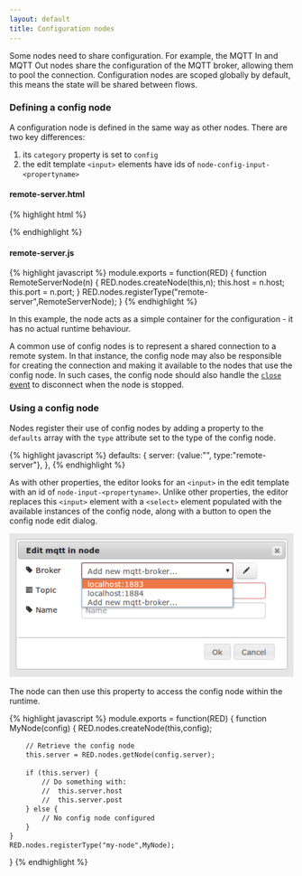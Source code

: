 ```yaml
---
layout: default
title: Configuration nodes
---
```


Some nodes need to share configuration. For example, the MQTT In and MQTT Out
nodes share the configuration of the MQTT broker, allowing them to pool the
connection. Configuration nodes are scoped globally by default, this means
the state will be shared between flows.


### Defining a config node

A configuration node is defined in the same way as other nodes. There are two
key differences:

1. its `category` property is set to `config`
2. the edit template `<input>` elements have ids of `node-config-input-<propertyname>`

#### remote-server.html

{% highlight html %}
<script type="text/javascript">
    RED.nodes.registerType('remote-server',{
        category: 'config',
        defaults: {
            host: {value:"localhost",required:true},
            port: {value:1234,required:true,validate:RED.validators.number()},
        },
        label: function() {
            return this.host+":"+this.port;
        }
    });
</script>

<script type="text/x-red" data-template-name="remote-server">
    <div class="form-row">
        <label for="node-config-input-host"><i class="icon-bookmark"></i> Host</label>
        <input type="text" id="node-config-input-host">
    </div>
    <div class="form-row">
        <label for="node-config-input-port"><i class="icon-bookmark"></i> Port</label>
        <input type="text" id="node-config-input-port">
    </div>
</script>
{% endhighlight %}

#### remote-server.js

{% highlight javascript %}
module.exports = function(RED) {
    function RemoteServerNode(n) {
        RED.nodes.createNode(this,n);
        this.host = n.host;
        this.port = n.port;
    }
    RED.nodes.registerType("remote-server",RemoteServerNode);
}
{% endhighlight %}

In this example, the node acts as a simple container for the configuration - it
has no actual runtime behaviour.

A common use of config nodes is to represent a shared connection to a remote
system. In that instance, the config node may also be responsible for creating
the connection and making it available to the nodes that use the config node. In
such cases, the config node should also handle the [`close` event](node-js.html#closing-the-node)
to disconnect when the node is stopped.

### Using a config node

Nodes register their use of config nodes by adding a property to the `defaults`
array with the `type` attribute set to the type of the config node.

{% highlight javascript %}
defaults: {
   server: {value:"", type:"remote-server"},
},
{% endhighlight %}

As with other properties, the editor looks for an `<input>` in the edit template
with an id of `node-input-<propertyname>`. Unlike other properties, the editor
replaces this `<input>` element with a `<select>` element populated with the
available instances of the config node, along with a button to open the config
node edit dialog.

<div style="text-align: center">
    <img title="node config select" src="images/node_config_dialog.png"/>
</div>


The node can then use this property to access the config node within the runtime.

{% highlight javascript %}
module.exports = function(RED) {
    function MyNode(config) {
        RED.nodes.createNode(this,config);

        // Retrieve the config node
        this.server = RED.nodes.getNode(config.server);

        if (this.server) {
            // Do something with:
            //  this.server.host
            //  this.server.post
        } else {
            // No config node configured
        }
    }
    RED.nodes.registerType("my-node",MyNode);
}
{% endhighlight %}

